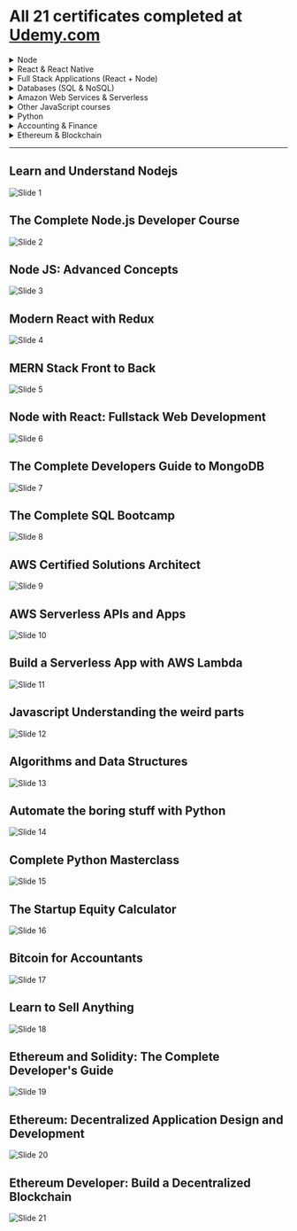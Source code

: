 # All 21 certificates completed at [Udemy.com](http://www.udemy.com)

<details>
  <summary> Node</summary>

  * [Learn and Understand Node.js](#user-content-learn-and-understand-nodejs)
  * [The Complete Node.js Developer Course](#user-content-the-complete-nodejs-developer-course)
  * [Node JS Advanced Concepts](#user-content-node-js-advanced-concepts)

</details>

<details>
  <summary> React & React Native</summary>

  * [Modern React with Redux](#user-content-modern-react-with-redux)

</details>

<details>
  <summary> Full Stack Applications (React + Node)</summary>

  * [MERN Stack Front to Back](#user-content-mern-stack-front-to-back)
  * [Node with React: Fullstack Web Development](#user-content-node-with-react-fullstack-web-development)

</details>

<details>
  <summary> Databases (SQL & NoSQL)</summary>

  * [The Complete Developers Guide to MongoDB](#user-content-the-complete-developers-guide-to-mongodb)
  * [The Complete SQL Bootcamp](#user-content-the-complete-sql-bootcamp)

</details>

<details>
  <summary> Amazon Web Services & Serverless</summary>

  * [AWS Certified Solutions Architect](#user-content-aws-certified-solutions-architect)
  * [AWS Serverless APIs and Apps](#user-content-aws-serverless-apis-and-apps)
  * [Build a Serverless App with AWS Lambda](#user-content-build-a-serverless-app-with-aws-lambda)

</details>

<details>

  <summary> Other JavaScript courses</summary>

  * [Javascript Understanding the weird parts](#user-content-javascript-understanding-the-weird-parts)
  * [Algorithms and Data Structures](#user-content-algorithms-and-data-structures)


</details>

<details>

  <summary> Python</summary>

  * [Automate the boring stuff with Python](#user-content-automate-the-boring-stuff-with-python)
  * [Complete Python Masterclass](#user-content-complete-python-masterclass)

</details>

<details>

  <summary> Accounting & Finance</summary>

  * [The Startup Equity Calculator](#user-content-the-startup-equity-calculator)
  * [Bitcoin for Accountants](#user-content-bitcoin-for-accountants)
  * [Learn to Sell Anything](#user-content-learn-to-sell-anything)

</details>

<details>

  <summary> Ethereum & Blockchain</summary>

  * [Ethereum and Solidity: The Complete Developer's Guide](#user-content-ethereum-and-solidity-the-complete-developers-guide)
  * [Ethereum: Decentralized Application Design and Development](#user-content-ethereum-decentralized-application-design-and-development)
  * [Ethereum Developer: Build a Decentralized Blockchain](#user-content-ethereum-developer-build-a-decentralized-blockchain)

</details>


<hr>

## Learn and Understand Nodejs
![Slide 1](certificates/Learn_and_Understand_Nodejs.jpg)

## The Complete Node.js Developer Course
![Slide 2](certificates/The_complete_Node.js_developer_course.jpg)

## Node JS: Advanced Concepts
![Slide 3](certificates/Node_JS_Advanced_Concepts.jpg)

## Modern React with Redux
![Slide 4](certificates/Modern_React_with_Redux.jpg)

## MERN Stack Front to Back
![Slide 5](certificates/MERN_Stack_Front_To_Back.jpg)

## Node with React: Fullstack Web Development
![Slide 6](certificates/Node_with_React_Fullstack_Web_Development.jpg)

## The Complete Developers Guide to MongoDB
![Slide 7](certificates/The_Complete_Developers_Guide_to_MongoDB.jpg)

## The Complete SQL Bootcamp
![Slide 8](certificates/The_Complete_SQL_Bootcamp.jpg)

## AWS Certified Solutions Architect
![Slide 9](certificates/AWS_Certified_Solutions_Architect.jpg)

## AWS Serverless APIs and Apps
![Slide 10](certificates/AWS_Serverless_APIs_and_Apps.jpg)

## Build a Serverless App with AWS Lambda
![Slide 11](certificates/Build_a_Serverless_App_with_AWS_Lambda.jpg)

## Javascript Understanding the weird parts
![Slide 12](certificates/Javascript_Understanding_the_weird_parts.jpg)

## Algorithms and Data Structures
![Slide 13](certificates/Algorithms_and_Data_Structures.jpg)

## Automate the boring stuff with Python
![Slide 14](certificates/Automate_the_boring_stuff_with_Python.jpg)

## Complete Python Masterclass
![Slide 15](certificates/Complete_Python_Masterclass.jpg)

## The Startup Equity Calculator
![Slide 16](certificates/The_Startup_Equity_Calculator.jpg)

## Bitcoin for Accountants
![Slide 17](certificates/Bitcoin_for_Accountants.jpg)

## Learn to Sell Anything
![Slide 18](certificates/Learn-to-Sell-Anything.jpg)

## Ethereum and Solidity: The Complete Developer's Guide
![Slide 19](certificates/Ethereum_and_Solidity_the_Complete_Developers_Guide.jpg)

## Ethereum: Decentralized Application Design and Development
![Slide 20](certificates/Ethereum_Decentralized_Application_Design_and_Development.jpg)

## Ethereum Developer: Build a Decentralized Blockchain
![Slide 21](certificates/Ethereum_Developer_Build_A_Decentralised_Blockchain.jpg)

